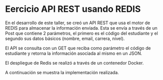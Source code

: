 # Eercicio API REST usando REDIS

En el desarrollo de este taller, se creó un API REST que usa el motor de REDIS para almacenar la información enviada. Esta se envía a través de un Post que contiene 2 parámetros, el primero es el código del estudiante y el segundo sus datos básicos (nombre, email, carrera, nivel). 

El API se consulta con un GET que reciba como parámetro el código de estudiante y retorna la información asociada al mismo en un JSON.

El despliegue de Redis se realizó a través de un contenedor Docker.

A continuación se muestra la implementación realizada.
